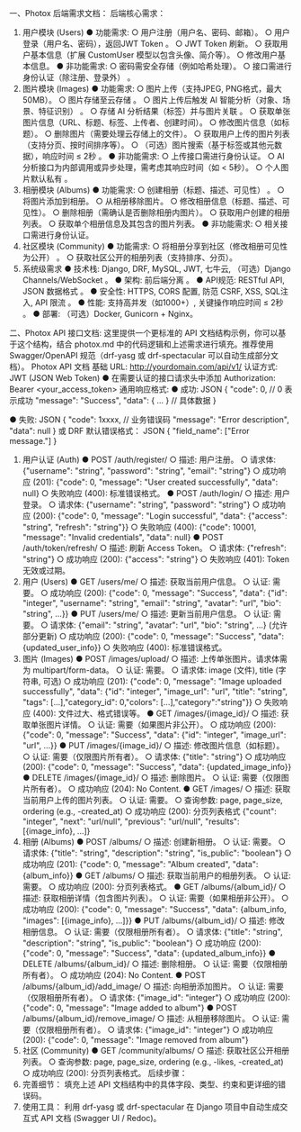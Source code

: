 一、Photox 后端需求文档：
后端核心需求：
1. 用户模块 (Users)
●	功能需求:
○	用户注册（用户名、密码、邮箱）。
○	用户登录（用户名、密码），返回JWT Token 。
○	JWT Token 刷新。
○	获取用户基本信息（扩展 CustomUser 模型以包含头像、简介等）。
○	修改用户基本信息。
●	非功能需求:
○	密码需安全存储（例如哈希处理）。
○	接口需进行身份认证（除注册、登录外） 。
2. 图片模块 (Images)
●	功能需求:
○	图片上传（支持JPEG, PNG格式，最大50MB）。
○	图片存储至云存储 。
○	图片上传后触发 AI 智能分析（对象、场景、特征识别） 。
○	存储 AI 分析结果（标签）并与图片关联 。
○	获取单张图片信息（URL、标题、标签、上传者、创建时间）。
○	修改图片信息（如标题）。
○	删除图片（需要处理云存储上的文件）。
○	获取用户上传的图片列表（支持分页、按时间排序等）。
○	（可选）图片搜索（基于标签或其他元数据），响应时间 ≤ 2秒 。
●	非功能需求:
○	上传接口需进行身份认证。
○	AI 分析接口为内部调用或异步处理，需考虑其响应时间（如 < 5秒）。
○	个人图片默认私有 。
3. 相册模块 (Albums)
●	功能需求:
○	创建相册（标题、描述、可见性） 。
○	将图片添加到相册。
○	从相册移除图片。
○	修改相册信息（标题、描述、可见性）。
○	删除相册（需确认是否删除相册内图片）。
○	获取用户创建的相册列表。
○	获取单个相册信息及其包含的图片列表。
●	非功能需求:
○	相关接口需进行身份认证。
4. 社区模块 (Community)
●	功能需求:
○	将相册分享到社区（修改相册可见性为公开） 。
○	获取社区公开的相册列表（支持排序、分页）。
5. 系统级需求
●	技术栈: Django, DRF, MySQL, JWT, 七牛云, （可选）Django Channels/WebSocket 。
●	架构: 前后端分离 。
●	API规范: RESTful API, JSON 数据格式 。
●	安全性: HTTPS, CORS 配置, 防范 CSRF, XSS, SQL注入, API 限流 。
●	性能: 支持高并发（如1000+）, 关键操作响应时间 ≤ 2秒 。
●	部署: （可选）Docker, Gunicorn + Nginx。

二、Photox API 接口文档:
这里提供一个更标准的 API 文档结构示例，你可以基于这个结构，结合 photox.md 中的代码逻辑和上述需求进行填充。推荐使用 Swagger/OpenAPI 规范（drf-yasg 或 drf-spectacular 可以自动生成部分文档）。
 Photox API 文档
基础 URL: http://yourdomain.com/api/v1/
认证方式: JWT (JSON Web Token)
●	在需要认证的接口请求头中添加 Authorization: Bearer <your_access_token>
通用响应格式:
●	成功:
JSON
{
    "code": 0, // 0 表示成功
    "message": "Success",
    "data": { ... } // 具体数据
}

●	失败:
JSON
{
    "code": 1xxxx, // 业务错误码
    "message": "Error description",
    "data": null
}
或 DRF 默认错误格式：
JSON
{
    "field_name": ["Error message."]
}

 1. 用户认证 (Auth)
●	POST /auth/register/
○	描述: 用户注册。
○	请求体: {"username": "string", "password": "string", "email": "string"}
○	成功响应 (201): {"code": 0, "message": "User created successfully", "data": null}
○	失败响应 (400): 标准错误格式。
●	POST /auth/login/
○	描述: 用户登录。
○	请求体: {"username": "string", "password": "string"}
○	成功响应 (200): {"code": 0, "message": "Login successful", "data": {"access": "string", "refresh": "string"}}
○	失败响应 (400): {"code": 10001, "message": "Invalid credentials", "data": null}
●	POST /auth/token/refresh/
○	描述: 刷新 Access Token。
○	请求体: {"refresh": "string"}
○	成功响应 (200): {"access": "string"}
○	失败响应 (401): Token 无效或过期。
2. 用户 (Users)
●	GET /users/me/
○	描述: 获取当前用户信息。
○	认证: 需要。
○	成功响应 (200): {"code": 0, "message": "Success", "data": {"id": "integer", "username": "string", "email": "string", "avatar": "url", "bio": "string", ...}}
●	PUT /users/me/
○	描述: 更新当前用户信息。
○	认证: 需要。
○	请求体: {"email": "string", "avatar": "url", "bio": "string", ...} (允许部分更新)
○	成功响应 (200): {"code": 0, "message": "Success", "data": {updated_user_info}}
○	失败响应 (400): 标准错误格式。
3. 图片 (Images)
●	POST /images/upload/
○	描述: 上传单张图片。请求体需为 multipart/form-data。
○	认证: 需要。
○	请求体: image (文件), title (字符串, 可选)
○	成功响应 (201): {"code": 0, "message": "Image uploaded successfully", "data": {"id": "integer", "image_url": "url", "title": "string", "tags": [...],"category_id": 0,"colors": [...],"category":"string"}} 
○	失败响应 (400): 文件过大、格式错误等。
●	GET /images/{image_id}/
○	描述: 获取单张图片详情。
○	认证: 需要（如果图片非公开）。
○	成功响应 (200): {"code": 0, "message": "Success", "data": {"id": "integer", "image_url": "url", ...}}
●	PUT /images/{image_id}/
○	描述: 修改图片信息（如标题）。
○	认证: 需要（仅限图片所有者）。
○	请求体: {"title": "string"}
○	成功响应 (200): {"code": 0, "message": "Success", "data": {updated_image_info}}
●	DELETE /images/{image_id}/
○	描述: 删除图片。
○	认证: 需要（仅限图片所有者）。
○	成功响应 (204): No Content.
●	GET /images/
○	描述: 获取当前用户上传的图片列表。
○	认证: 需要。
○	查询参数: page, page_size, ordering (e.g., -created_at)
○	成功响应 (200): 分页列表格式 {"count": "integer", "next": "url/null", "previous": "url/null", "results": [{image_info}, ...]}
4. 相册 (Albums)
●	POST /albums/
○	描述: 创建新相册。
○	认证: 需要。
○	请求体: {"title": "string", "description": "string", "is_public": "boolean"}
○	成功响应 (201): {"code": 0, "message": "Album created", "data": {album_info}}
●	GET /albums/
○	描述: 获取当前用户的相册列表。
○	认证: 需要。
○	成功响应 (200): 分页列表格式。
●	GET /albums/{album_id}/
○	描述: 获取相册详情（包含图片列表）。
○	认证: 需要（如果相册非公开）。
○	成功响应 (200): {"code": 0, "message": "Success", "data": {album_info, "images": [{image_info}, ...]}}
●	PUT /albums/{album_id}/
○	描述: 修改相册信息。
○	认证: 需要（仅限相册所有者）。
○	请求体: {"title": "string", "description": "string", "is_public": "boolean"}
○	成功响应 (200): {"code": 0, "message": "Success", "data": {updated_album_info}}
●	DELETE /albums/{album_id}/
○	描述: 删除相册。
○	认证: 需要（仅限相册所有者）。
○	成功响应 (204): No Content.
●	POST /albums/{album_id}/add_image/
○	描述: 向相册添加图片。
○	认证: 需要（仅限相册所有者）。
○	请求体: {"image_id": "integer"}
○	成功响应 (200): {"code": 0, "message": "Image added to album"}
●	POST /albums/{album_id}/remove_image/
○	描述: 从相册移除图片。
○	认证: 需要（仅限相册所有者）。
○	请求体: {"image_id": "integer"}
○	成功响应 (200): {"code": 0, "message": "Image removed from album"}
5. 社区 (Community)
●	GET /community/albums/
○	描述: 获取社区公开相册列表。
○	查询参数: page, page_size, ordering (e.g., -likes, -created_at)
○	成功响应 (200): 分页列表格式。
 后续步骤：
1.	完善细节： 填充上述 API 文档结构中的具体字段、类型、约束和更详细的错误码。
2.	使用工具： 利用 drf-yasg 或 drf-spectacular 在 Django 项目中自动生成交互式 API 文档 (Swagger UI / Redoc)。
